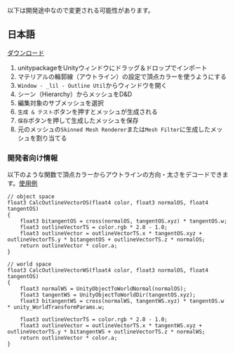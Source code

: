 以下は開発途中なので変更される可能性があります。

## 日本語
 
[ダウンロード](#)
1. unitypackageをUnityウィンドウにドラッグ＆ドロップでインポート
2. マテリアルの輪郭線（アウトライン）の設定で頂点カラーを使うようにする
3. `Window - _lil - Outline Util`からウィンドウを開く
4. シーン（Hierarchy）からメッシュをD&D
5. 編集対象のサブメッシュを選択
6. `生成 & テスト`ボタンを押すとメッシュが生成される
7. `保存`ボタンを押して生成したメッシュを保存
8. 元のメッシュの`Skinned Mesh Renderer`または`Mesh Filter`に生成したメッシュを割り当てる

### 開発者向け情報
以下のような関数で頂点カラーからアウトラインの方向・太さをデコードできます。[使用例](https://github.com/lilxyzw/lilOutlineUtil/blob/master/Assets/Shaders/DecodeOutline.shader)

```HLSL
// object space
float3 CalcOutlineVectorOS(float4 color, float3 normalOS, float4 tangentOS)
{
    float3 bitangentOS = cross(normalOS, tangentOS.xyz) * tangentOS.w;
    float3 outlineVectorTS = color.rgb * 2.0 - 1.0;
    float3 outlineVector = outlineVectorTS.x * tangentOS.xyz + outlineVectorTS.y * bitangentOS + outlineVectorTS.z * normalOS;
    return outlineVector * color.a;
}

// world space
float3 CalcOutlineVectorWS(float4 color, float3 normalOS, float4 tangentOS)
{
    float3 normalWS = UnityObjectToWorldNormal(normalOS);
    float3 tangentWS = UnityObjectToWorldDir(tangentOS.xyz);
    float3 bitangentWS = cross(normalWS, tangentWS.xyz) * tangentOS.w * unity_WorldTransformParams.w;

    float3 outlineVectorTS = color.rgb * 2.0 - 1.0;
    float3 outlineVector = outlineVectorTS.x * tangentWS.xyz + outlineVectorTS.y * bitangentWS + outlineVectorTS.z * normalWS;
    return outlineVector * color.a;
}
```